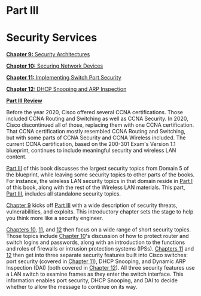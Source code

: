 # Part III


# Security Services

[**Chapter 9:** Security Architectures](vol2_ch09.xhtml#ch09)

[**Chapter 10:** Securing Network Devices](vol2_ch10.xhtml#ch10)

[**Chapter 11:** Implementing Switch Port Security](vol2_ch11.xhtml#ch11)

[**Chapter 12:** DHCP Snooping and ARP Inspection](vol2_ch12.xhtml#ch12)

[**Part III Review**](vol2_part-p03.xhtml#part-p03)

Before the year 2020, Cisco offered several CCNA certifications. Those included CCNA Routing and Switching as well as CCNA Security. In 2020, Cisco discontinued all of those, replacing them with one CCNA certification. That CCNA certification mostly resembled CCNA Routing and Switching, but with some parts of CCNA Security and CCNA Wireless included. The current CCNA certification, based on the 200-301 Exam's Version 1.1 blueprint, continues to include meaningful security and wireless LAN content.

[Part III](vol2_part03.xhtml#part03) of this book discusses the largest security topics from Domain 5 of the blueprint, while leaving some security topics to other parts of the books. For instance, the wireless LAN security topics in that domain reside in [Part I](vol2_part01.xhtml#part01) of this book, along with the rest of the Wireless LAN materials. This part, [Part III](vol2_part03.xhtml#part03), includes all standalone security topics.

[Chapter 9](vol2_ch09.xhtml#ch09) kicks off [Part III](vol2_part03.xhtml#part03) with a wide description of security threats, vulnerabilities, and exploits. This introductory chapter sets the stage to help you think more like a security engineer.

[Chapters 10](vol2_ch10.xhtml#ch10), [11](vol2_ch11.xhtml#ch11), and [12](vol2_ch12.xhtml#ch12) then focus on a wide range of short security topics. Those topics include [Chapter 10](vol2_ch10.xhtml#ch10)'s discussion of how to protect router and switch logins and passwords, along with an introduction to the functions and roles of firewalls or intrusion protection systems (IPSs). [Chapters 11](vol2_ch11.xhtml#ch11) and [12](vol2_ch12.xhtml#ch12) then get into three separate security features built into Cisco switches: port security (covered in [Chapter 11](vol2_ch11.xhtml#ch11)), DHCP Snooping, and Dynamic ARP Inspection (DAI) (both covered in [Chapter 12](vol2_ch12.xhtml#ch12)). All three security features use a LAN switch to examine frames as they enter the switch interface. This information enables port security, DHCP Snooping, and DAI to decide whether to allow the message to continue on its way.
